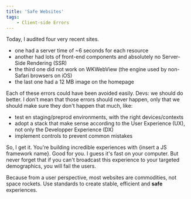 ```yaml
---
title: 'Safe Websites'
tags:
    - Client-side Errors
---
```


Today, I audited four very recent sites.

- one had a server time of ~6 seconds for each resource
- another had lots of front-end components and absolutely no Server-Side Rendering (SSR)
- the third one did not work on WKWebView (the engine used by non-Safari browsers on iOS)
- the last one had a 12 MB image on the homepage

Each of these errors could have been avoided easily. Devs: we should do better. I don't mean that those errors should never happen, only that we should make sure they don't happen that much, like:

- test en staging/preprod environments, with the right devices/contexts
- adopt a stack that make sense according to the User Experience (UX), not only the Developper Experience (DX)
- implement controls to prevent common mistakes

So, I get it. You're building incredible experiences with {insert a JS framework name}. Good for you. I guess it's fast on your computer. But never forget that if you can't broadcast this experience to your targeted demographics, you will fail the users.

Because from a user perspective, most websites are commodities, not space rockets. Use standards to create stable, efficient and **safe** experiences.